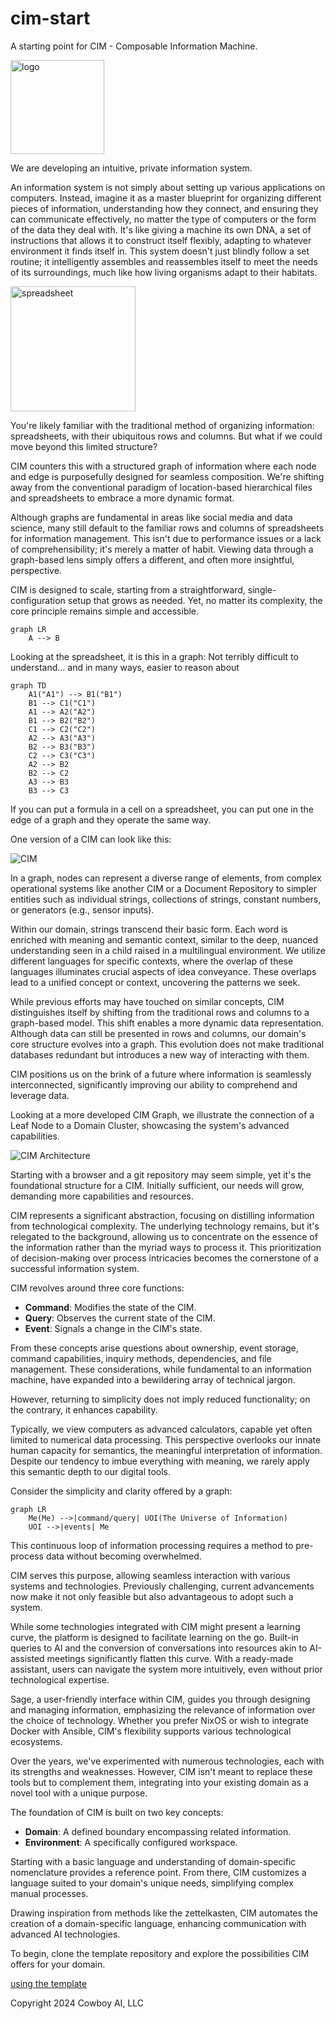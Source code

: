 # cim-start
A starting point for CIM - Composable Information Machine.

<div>
<img src="./doc/logo.svg" width="150px" alt="logo" title="Cowboy AI" /> 
</div>

We are developing an intuitive, private information system.

An information system is not simply about setting up various applications on computers. Instead, imagine it as a master blueprint for organizing different pieces of information, understanding how they connect, and ensuring they can communicate effectively, no matter the type of computers or the form of the data they deal with. It's like giving a machine its own DNA, a set of instructions that allows it to construct itself flexibly, adapting to whatever environment it finds itself in. This system doesn't just blindly follow a set routine; it intelligently assembles and reassembles itself to meet the needs of its surroundings, much like how living organisms adapt to their habitats.

<div>
<img src="./doc/spreadsheet.svg" width="200px" alt="spreadsheet" title="Spreadsheet" /> 
<p>
You're likely familiar with the traditional method of organizing information: spreadsheets, with their ubiquitous rows and columns. But what if we could move beyond this limited structure?

CIM counters this with a structured graph of information where each node and edge is purposefully designed for seamless composition. We're shifting away from the conventional paradigm of location-based hierarchical files and spreadsheets to embrace a more dynamic format.

Although graphs are fundamental in areas like social media and data science, many still default to the familiar rows and columns of spreadsheets for information management. This isn't due to performance issues or a lack of comprehensibility; it's merely a matter of habit. Viewing data through a graph-based lens simply offers a different, and often more insightful, perspective.

CIM is designed to scale, starting from a straightforward, single-configuration setup that grows as needed. Yet, no matter its complexity, the core principle remains simple and accessible.

```mermaid
graph LR
    A --> B
```

Looking at the spreadsheet, it is this in a graph:
Not terribly difficult to understand... and in many ways, easier to reason about

```mermaid
graph TD
    A1("A1") --> B1("B1")
    B1 --> C1("C1")
    A1 --> A2("A2")
    B1 --> B2("B2")
    C1 --> C2("C2")
    A2 --> A3("A3")
    B2 --> B3("B3")
    C2 --> C3("C3")
    A2 --> B2
    B2 --> C2
    A3 --> B3
    B3 --> C3
```

If you can put a formula in a cell on a spreadsheet, you can put one in the edge of a graph and they operate the same way.

One version of a CIM can look like this:

![CIM](./doc/CIM.svg)

In a graph, nodes can represent a diverse range of elements, from complex operational systems like another CIM or a Document Repository to simpler entities such as individual strings, collections of strings, constant numbers, or generators (e.g., sensor inputs).

Within our domain, strings transcend their basic form. Each word is enriched with meaning and semantic context, similar to the deep, nuanced understanding seen in a child raised in a multilingual environment. We utilize different languages for specific contexts, where the overlap of these languages illuminates crucial aspects of idea conveyance. These overlaps lead to a unified concept or context, uncovering the patterns we seek.

While previous efforts may have touched on similar concepts, CIM distinguishes itself by shifting from the traditional rows and columns to a graph-based model. This shift enables a more dynamic data representation. Although data can still be presented in rows and columns, our domain's core structure evolves into a graph. This evolution does not make traditional databases redundant but introduces a new way of interacting with them.

CIM positions us on the brink of a future where information is seamlessly interconnected, significantly improving our ability to comprehend and leverage data.

Looking at a more developed CIM Graph, we illustrate the connection of a Leaf Node to a Domain Cluster, showcasing the system's advanced capabilities.

![CIM Architecture](doc/CIMArchitecture.svg)

Starting with a browser and a git repository may seem simple, yet it's the foundational structure for a CIM. Initially sufficient, our needs will grow, demanding more capabilities and resources.

CIM represents a significant abstraction, focusing on distilling information from technological complexity. The underlying technology remains, but it's relegated to the background, allowing us to concentrate on the essence of the information rather than the myriad ways to process it. This prioritization of decision-making over process intricacies becomes the cornerstone of a successful information system.

CIM revolves around three core functions:
- **Command**: Modifies the state of the CIM.
- **Query**: Observes the current state of the CIM.
- **Event**: Signals a change in the CIM's state.

From these concepts arise questions about ownership, event storage, command capabilities, inquiry methods, dependencies, and file management. These considerations, while fundamental to an information machine, have expanded into a bewildering array of technical jargon.

However, returning to simplicity does not imply reduced functionality; on the contrary, it enhances capability.

Typically, we view computers as advanced calculators, capable yet often limited to numerical data processing. This perspective overlooks our innate human capacity for semantics, the meaningful interpretation of information. Despite our tendency to imbue everything with meaning, we rarely apply this semantic depth to our digital tools.

Consider the simplicity and clarity offered by a graph:

```mermaid
graph LR
    Me(Me) -->|command/query| UOI(The Universe of Information)
    UOI -->|events| Me
```

This continuous loop of information processing requires a method to pre-process data without becoming overwhelmed.

CIM serves this purpose, allowing seamless interaction with various systems and technologies. Previously challenging, current advancements now make it not only feasible but also advantageous to adopt such a system.

While some technologies integrated with CIM might present a learning curve, the platform is designed to facilitate learning on the go. Built-in queries to AI and the conversion of conversations into resources akin to AI-assisted meetings significantly flatten this curve. With a ready-made assistant, users can navigate the system more intuitively, even without prior technological expertise.

Sage, a user-friendly interface within CIM, guides you through designing and managing information, emphasizing the relevance of information over the choice of technology. Whether you prefer NixOS or wish to integrate Docker with Ansible, CIM's flexibility supports various technological ecosystems.

Over the years, we've experimented with numerous technologies, each with its strengths and weaknesses. However, CIM isn't meant to replace these tools but to complement them, integrating into your existing domain as a novel tool with a unique purpose.

The foundation of CIM is built on two key concepts:
- **Domain**: A defined boundary encompassing related information.
- **Environment**: A specifically configured workspace.

Starting with a basic language and understanding of domain-specific nomenclature provides a reference point. From there, CIM customizes a language suited to your domain's unique needs, simplifying complex manual processes.

Drawing inspiration from methods like the zettelkasten, CIM automates the creation of a domain-specific language, enhancing communication with advanced AI technologies.

To begin, clone the template repository and explore the possibilities CIM offers for your domain.

[using the template](./Using_this_template.md)

Copyright 2024 Cowboy AI, LLC